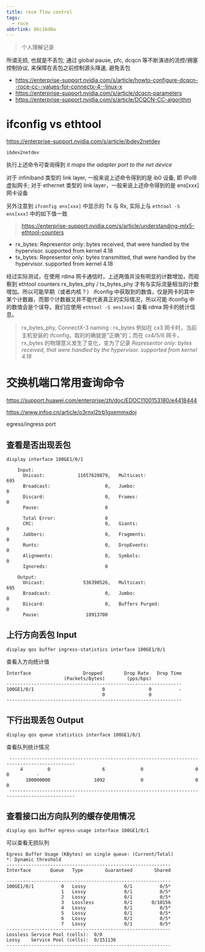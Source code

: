 ```yaml
---
title: roce flow control
tags:
  - roce
abbrlink: 86c16d0a
---
```


> 个人理解记录

所谓无损, 也就是不丢包; 通过 global pause, pfc, dcqcn 等不断演进的流控/拥塞控制协议, 来保障在丢包之前控制源头降速, 避免丢包

* https://enterprise-support.nvidia.com/s/article/howto-configure-dcqcn--roce-cc--values-for-connectx-4--linux-x
* https://enterprise-support.nvidia.com/s/article/dcqcn-parameters
* https://enterprise-support.nvidia.com/s/article/DCQCN-CC-algorithm

# ifconfig vs ethtool

https://enterprise-support.nvidia.com/s/article/ibdev2netdev

`ibdev2netdev`

执行上述命令可查询得到 *it maps the adapter port to the net device*

对于 infiniband 类型的 link layer, 一般来说上述命令得到的是 ib0 设备, 即 IPoIB 虚拟网卡; 对于 ethernet 类型的 link layer，一般来说上述命令得到的是 ens[xxx] 网卡设备

另外注意到 `ifconfig ens[xxx]` 中显示的 Tx 与 Rx, 实际上与 `ethtool -S ens[xxx]` 中的如下值一致

> https://enterprise-support.nvidia.com/s/article/understanding-mlx5-ethtool-counters

* rx_bytes: Representor only: bytes received, that were handled by the hypervisor. supported from kernel 4.18
* tx_bytes: Representor only: bytes transmitted, that were handled by the hypervisor. supported from kernel 4.18

经过实际测试，在使用 rdma 网卡通信时，上述两值并没有明显的计数增加，而观察到 ethtool counters rx_bytes_phy / tx_bytes_phy 才有与实际流量相当的计数增加。所以可能早期（或者内核？） ifconfig 中获取到的数值，仅是网卡的其中某个计数器，而那个计数器又并不能代表真正的实际情况，所以可能 ifconfig 中的数值会是个误导。我们应使用 `ethtool -S ens[xxx]` 查看 rdma 网卡的统计信息。

> rx_bytes_phy, ConnectX-3 naming : rx_bytes
> 例如在 cx3 网卡时，当前主机安装的 ifconfig，取的的确就是“正确”的；而在 cx4/5/6 网卡，rx_bytes 的物理意义发生了变化，变为了记录 *Representor only: bytes received, that were handled by the hypervisor. supported from kernel 4.18*

# 交换机端口常用查询命令

https://support.huawei.com/enterprise/zh/doc/EDOC1100153180/e4418444

https://www.infoq.cn/article/o3rnxl2trb1gxemmxdoj

egress/ingress port

## 查看是否出现丢包

```
display interface 100GE1/0/1
```

```
    Input:                                                                      
      Unicast:            11657620879,   Multicast:                     695     
      Broadcast:                    0,   Jumbo:                           0     
      Discard:                      0,   Frames:                          0     
      Pause:                        0                                           

      Total Error:                  0                                           
      CRC:                          0,   Giants:                          0     
      Jabbers:                      0,   Fragments:                       0     
      Runts:                        0,   DropEvents:                      0     
      Alignments:                   0,   Symbols:                         0     
      Ignoreds:                     0                                           

    Output:                                                                     
      Unicast:              536390526,   Multicast:                     695     
      Broadcast:                    0,   Jumbo:                           0     
      Discard:                      0,   Buffers Purged:                  0     
      Pause:                 18913700
```

## 上行方向丢包 Input

```
display qos buffer ingress-statistics interface 100GE1/0/1
```

查看入方向统计值

```
Interface                   Dropped        Drop Rate   Drop Time                
                     (Packets/Bytes)        (pps/bps)                           
----------------------------------------------------------------                
100GE1/0/1                         0                0          -                
                                   0                0                           
----------------------------------------------------------------
```

## 下行出现丢包 Output

```
display qos queue statistics interface 100GE1/0/1
```

查看队列统计情况

```
 ----------------------------------------------------------------------------------------------                                           
     4         0                   6             0                   0             0          -                                                                 
       100000000                1092             0                   0             0                                                                            
 ----------------------------------------------------------------------------------------------                                                                 
```

## 查看接口出方向队列的缓存使用情况

```
display qos buffer egress-usage interface 100GE1/0/1
```

可以查看无损队列

```
Egress Buffer Usage (KBytes) on single queue: (Current/Total)                   
*: Dynamic threshold                                                            
------------------------------------------------------------                    
Interface       Queue   Type        Guaranteed        Shared                    

------------------------------------------------------------                    
100GE1/0/1          0   Lossy              0/1          0/5*                    
                    1   Lossy              0/1          0/5*                    
                    2   Lossy              0/1          0/5*                    
                    3   Lossless           0/1       0/10156                    
                    4   Lossy              0/1          0/5*                    
                    5   Lossy              0/1          0/5*                    
                    6   Lossy              0/1          0/5*                    
                    7   Lossy              0/1          0/5*                    
------------------------------------------------------------                    
Lossless Service Pool (cells):  0/0                                             
Lossy    Service Pool (cells):  0/151136                                        
------------------------------------------------------------  
```
